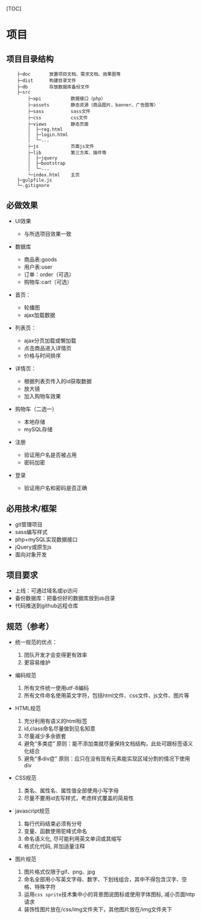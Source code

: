 [TOC]

# 项目

## 项目目录结构
```
    ├─doc       放置项目文档、需求文档、效果图等
    ├─dist      构建目录文件
    ├─db        存放数据库备份文件
    ├─src
        ├─api           数据接口（php）
        ├─assets        静态资源（商品图片，banner、广告图等）
        ├─sass          sass文件
        ├─css           css文件
        ├─views         静态页面
        │  ├─reg.html
        │  ├─login.html
        │  └─...
        ├─js            页面js文件
        ├─lib           第三方库、插件等
        │  ├─jquery
        │  ├─bootstrap
        │  └─...
        └─index.html    主页
    ├─gulpfile.js        
    └─.gitignore
```


## 必做效果
* UI效果
    * 与所选项目效果一致

* 数据库
    * 商品表:goods
    * 用户表:user
    * 订单：order（可选）
    * 购物车:cart（可选）

* 首页：
    - 轮播图
    - ajax加载数据

* 列表页：
    - ajax分页加载或懒加载
    - 点击商品进入详情页
    - 价格与时间排序

* 详情页：
    - 根据列表页传入的id获取数据
    - 放大镜
    - 加入购物车效果

* 购物车（二选一）
    - 本地存储
    - mySQL存储

* 注册
    - 验证用户名是否被占用
    - 密码加密
* 登录
    - 验证用户名和密码是否正确


## 必用技术/框架
* git管理项目
* sass编写样式
* php+mySQL实现数据接口
* jQuery或原生js
* 面向对象开发

## 项目要求
* 上线：可通过域名或ip访问
* 备份数据库：把备份好的数据库放到`db`目录
* 代码推送到github远程仓库

## 规范（参考）
* 统一规范的优点：
    1. 团队开发才会变得更有效率
    2. 更容易维护

* 编码规范
    1. 所有文件统一使用utf-8编码
    2. 所有文件命名使用英文字符，包括html文件、css文件、js文件、图片等

* HTML规范
    1. 充分利用有语义的html标签
    2. id,class命名尽量做到见名知意
    3. 尽量减少多余嵌套
    4. 避免“多类症”
        原则：能不添加类就尽量保持文档结构，此处可跟标签语义化结合
    5. 避免“多div症”
        原则：应只在没有现有元素能实现区域分割的情况下使用div

* CSS规范
    1. 类名、属性名、属性值全部使用小写字母
    2. 尽量不要用id去写样式，考虑样式覆盖的简易性

* javascript规范
    1. 每行代码结束必须有分号
    2. 变量、函数使用驼峰式命名
    3. 命名语义化, 尽可能利用英文单词或其缩写
    4. 格式化代码, 并加适量注释

* 图片规范
    1. 图片格式仅限于gif、png、jpg
    2. 命名全部用小写英文字母、数字、下划线组合，其中不得包含汉字、空格、特殊字符
    3. 运用`css sprite`技术集中小的背景图说图标或使用字体图标, 减小页面http请求
    4. 装饰性图片放在/css/img文件夹下，其他图片放在/img文件夹下